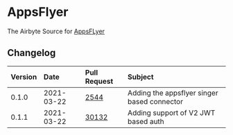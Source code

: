 # AppsFlyer

The Airbyte Source for [AppsFLyer](https://www.appsflyer.com/)

## Changelog

| Version | Date       | Pull Request                                           | Subject                                     |
|:--------| :--------- | :----------------------------------------------------- |:--------------------------------------------|
| 0.1.0   | 2021-03-22 | [2544](https://github.com/airbytehq/airbyte/pull/2544) | Adding the appsflyer singer based connector |
| 0.1.1   | 2021-03-22 | [30132](https://github.com/airbytehq/airbyte/pull/30132) | Adding support of V2 JWT based auth         |
